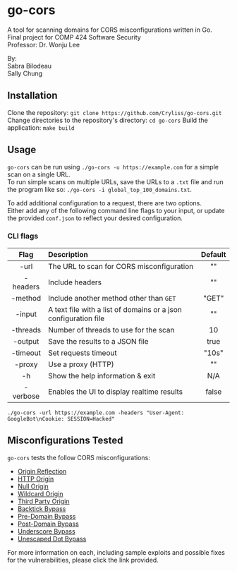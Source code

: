 # go-cors
A tool for scanning domains for CORS misconfigurations written in Go.  
Final project for COMP 424 Software Security  
Professor: Dr. Wonju Lee

By:  
Sabra Bilodeau  
Sally Chung  

## Installation
Clone the repository: `git clone https://github.com/Cryliss/go-cors.git`
Change directories to the repository's directory: `cd go-cors`
Build the application: `make build`

## Usage
`go-cors` can be run using `./go-cors -u https://example.com` for a simple scan on a single URL.  
To run simple scans on multiple URLs, save the URLs to a `.txt` file and run the program like so: `./go-cors -i global_top_100_domains.txt`.  

To add additional configuration to a request, there are two options.  
Either add any of the following command line flags to your input, or update the provided `conf.json` to reflect your desired configuration.   

### CLI flags
| Flag | Description | Default |
| :--: | :---------- | :-----: |
| -url     | The URL to scan for CORS misconfiguration | "" |
| -headers | Include headers | "" |
| -method  |  Include another method other than `GET` | "GET" |
| -input   |  A text file with a list of domains or a json configuration file | "" |
| -threads |  Number of threads to use for the scan | 10 |
| -output  |  Save the results to a JSON file | true |
| -timeout |  Set requests timeout | "10s" |
| -proxy   |  Use a proxy (HTTP) | "" |
| -h       |  Show the help information & exit | N/A |
| -verbose |  Enables the UI to display realtime results | false |

`./go-cors -url https://example.com -headers "User-Agent: GoogleBot\nCookie: SESSION=Hacked"`

## Misconfigurations Tested
`go-cors` tests the follow CORS misconfigurations:  

- [Origin Reflection](https://github.com/Cryliss/go-cors/blob/main/docs/misconfigurations/ORIGIN_REFLECTION.md)
- [HTTP Origin](https://github.com/Cryliss/go-cors/blob/main/docs/misconfigurations/HTTP_ORIGIN.md)
- [Null Origin](https://github.com/Cryliss/go-cors/blob/main/docs/misconfigurations/NULL_ORIGIN.md)
- [Wildcard Origin](https://github.com/Cryliss/go-cors/blob/main/docs/misconfigurations/WILDCARD_ORIGIN.md)
- [Third Party Origin](https://github.com/Cryliss/go-cors/blob/main/docs/misconfigurations/THIRD_PARTY_ORIGINS.md)
- [Backtick Bypass](https://github.com/Cryliss/go-cors/blob/main/docs/misconfigurations/BACKTICK_BYPASS.md)
- [Pre-Domain Bypass](https://github.com/Cryliss/go-cors/blob/main/docs/misconfigurations/PREDOMAIN_BYPASS.md)
- [Post-Domain Bypass](https://github.com/Cryliss/go-cors/blob/main/docs/misconfigurations/POSTDOMAIN_BYPASS.md)
- [Underscore Bypass](https://github.com/Cryliss/go-cors/blob/main/docs/misconfigurations/UNDERSCORE_BYPASS.md)
- [Unescaped Dot Bypass](https://github.com/Cryliss/go-cors/blob/main/docs/misconfigurations/UNESCAPED_DOT_BYPASS.md)

For more information on each, including sample exploits and possible fixes for the vulnerabilities, please click the link provided.
